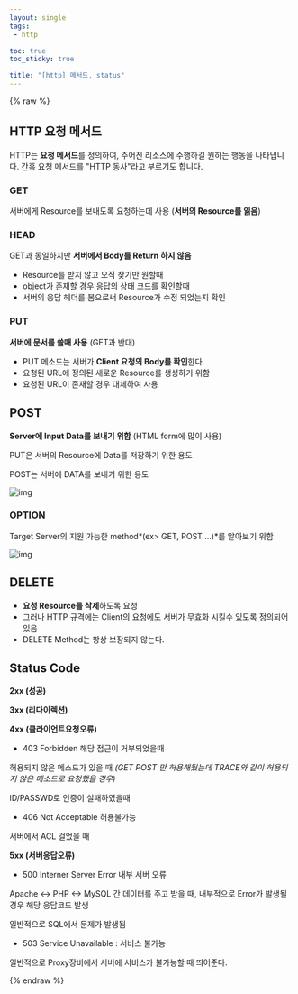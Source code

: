 ```yaml
---
layout: single
tags: 
 - http

toc: true
toc_sticky: true

title: "[http] 메서드, status"
---
```


{% raw %}


## HTTP 요청 메서드

HTTP는 **요청 메서드**를 정의하여, 주어진 리소스에 수행하길 원하는 행동을 나타냅니다. 간혹 요청 메서드를 "HTTP 동사"라고 부르기도 합니다.

### **GET**

서버에게 Resource를 보내도록 요청하는데 사용 (**서버의 Resource를 읽음**)

### **HEAD**

GET과 동일하지만 **서버에서 Body를 Return 하지 않음**

- Resource를 받지 않고 오직 찾기만 원할때
- object가 존재할 경우 응답의 상태 코드를 확인할때
- 서버의 응답 헤더를 봄으로써 Resource가 수정 되었는지 확인

### PUT

**서버에 문서를 쓸때 사용** (GET과 반대)

- PUT 메소드는 서버가 **Client 요청의 Body를 확인**한다.
- 요청된 URL에 정의된 새로운 Resource를 생성하기 위함
- 요청된 URL이 존재할 경우 대체하여 사용

## POST

**Server에 Input Data를 보내기 위함** (HTML form에 많이 사용)

PUT은 서버의 Resource에 Data를 저장하기 위한 용도

POST는 서버에 DATA를 보내기 위한 용도

![img](https://miro.medium.com/max/364/1*Z_GYZfNkE7ow_u-HNC-q2A.jpeg)

### **OPTION**

Target Server의 지원 가능한 method*(ex> GET, POST …)*를 알아보기 위함

![img](https://miro.medium.com/max/464/1*ZwlnGLJiamd-7cOafCO9CA.jpeg)

## **DELETE**

- **요청 Resource를 삭제**하도록 요청
- 그러나 HTTP 규격에는 Client의 요청에도 서버가 무효화 시킬수 있도록 정의되어 있음
- DELETE Method는 항상 보장되지 않는다.



## **Status Code**

**2xx (성공)**

**3xx (리다이렉션)**

**4xx (클라이언트요청오류)**

- 403 Forbidden 해당 접근이 거부되었을때

허용되지 않은 메소드가 있을 때 *(GET POST 만 허용해뒀는데 TRACE와 같이 허용되지 않은 메소드로 요청했을 경우)*

ID/PASSWD로 인증이 실패하였을때

- 406 Not Acceptable 허용불가능

서버에서 ACL 걸었을 때

**5xx (서버응답오류)**

- 500 Interner Server Error 내부 서버 오류

Apache <-> PHP <-> MySQL 간 데이터를 주고 받을 때, 내부적으로 Error가 발생될 경우 해당 응답코드 발생

일반적으로 SQL에서 문제가 발생됨

- 503 Service Unavailable : 서비스 불가능

일반적으로 Proxy장비에서 서버에 서비스가 불가능할 때 띄어준다.


{% endraw %}
